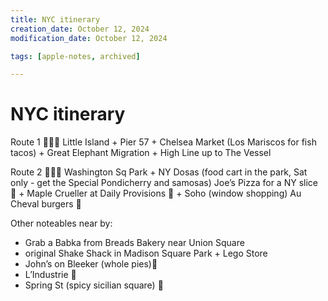 ```yaml
---
title: NYC itinerary
creation_date: October 12, 2024
modification_date: October 12, 2024

tags: [apple-notes, archived]

---
```



# NYC itinerary 

Route 1 🚶🏻‍♂️ 
Little Island + 
Pier 57 +
Chelsea Market (Los Mariscos for fish tacos) +
Great Elephant Migration +
High Line up to The Vessel

Route 2 🚶🏻‍♂️ 
Washington Sq Park + 
NY Dosas (food cart in the park, Sat only - get the Special Pondicherry and samosas)
Joe’s Pizza for a NY slice 🍕 +
Maple Crueller at Daily Provisions 🍩 + 
Soho (window shopping)
Au Cheval burgers 🍔 

Other noteables near by:
- Grab a Babka from Breads Bakery near Union Square 
- original Shake Shack in Madison Square Park + Lego Store 
- John’s on Bleeker (whole pies)🍕 
- L’Industrie 🍕 
- Spring St (spicy sicilian square) 🍕 
